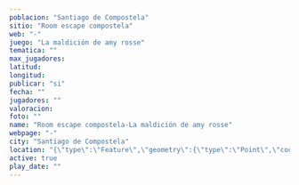```yaml
---
poblacion: "Santiago de Compostela"
sitio: "Room escape compostela"
web: "-"
juego: "La maldición de amy rosse"
tematica: ""
max_jugadores: 
latitud: 
longitud: 
publicar: "si"
fecha: ""
jugadores: ""
valoracion: 
foto: ""
name: "Room escape compostela-La maldición de amy rosse"
webpage: "-"
city: "Santiago de Compostela"
location: "{\"type\":\"Feature\",\"geometry\":{\"type\":\"Point\",\"coordinates\":[\"\",\"\"]}}"
active: true
play_date: ""
---
```

